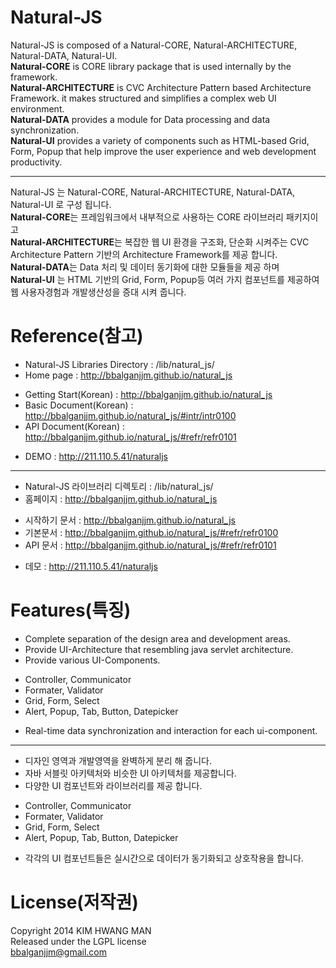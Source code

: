Natural-JS
==========
Natural-JS is composed of a Natural-CORE, Natural-ARCHITECTURE, Natural-DATA, Natural-UI.<br/>
<b>Natural-CORE</b> is CORE library package that is used internally by the framework.<br/>
<b>Natural-ARCHITECTURE</b> is CVC Architecture Pattern based Architecture Framework. it makes structured and simplifies a complex web UI environment.<br/>
<b>Natural-DATA</b> provides a module for Data processing and data synchronization.<br/>
<b>Natural-UI</b> provides a variety of components such as HTML-based Grid, Form, Popup that help improve the user experience and web development productivity.

----------------------------------------------

Natural-JS 는 Natural-CORE, Natural-ARCHITECTURE, Natural-DATA, Natural-UI 로 구성 됩니다.<br/>
<b>Natural-CORE</b>는 프레임워크에서 내부적으로 사용하는 CORE 라이브러리 패키지이고<br/>
<b>Natural-ARCHITECTURE</b>는 복잡한 웹 UI 환경을 구조화, 단순화 시켜주는 CVC Architecture Pattern 기반의 Architecture Framework를 제공 합니다.<br/>
<b>Natural-DATA</b>는 Data 처리 및 데이터 동기화에 대한 모듈들을 제공 하며<br/>
<b>Natural-UI</b> 는 HTML 기반의 Grid, Form, Popup등 여러 가지 컴포넌트를 제공하여 웹 사용자경험과 개발생산성을 증대 시켜 줍니다.

Reference(참고)
=========
- Natural-JS Libraries Directory : /lib/natural_js/
- Home page : http://bbalganjjm.github.io/natural_js
 * Getting Start(Korean) : http://bbalganjjm.github.io/natural_js
 * Basic Document(Korean) : http://bbalganjjm.github.io/natural_js/#intr/intr0100
 * API Document(Korean) : http://bbalganjjm.github.io/natural_js/#refr/refr0101
- DEMO : http://211.110.5.41/naturaljs

----------------------------------------------

- Natural-JS 라이브러리 디렉토리 : /lib/natural_js/
- 홈페이지 : http://bbalganjjm.github.io/natural_js
 * 시작하기 문서 : http://bbalganjjm.github.io/natural_js
 * 기본문서 : http://bbalganjjm.github.io/natural_js/#refr/refr0100
 * API 문서 : http://bbalganjjm.github.io/natural_js/#refr/refr0101
- 데모 : http://211.110.5.41/naturaljs

Features(특징)
========
- Complete separation of the design area and development areas.
- Provide UI-Architecture that resembling java servlet architecture.
- Provide various UI-Components.
 * Controller, Communicator
 * Formater, Validator
 * Grid, Form, Select
 * Alert, Popup, Tab, Button, Datepicker
- Real-time data synchronization and interaction for each ui-component.

----------------------------------------------

- 디자인 영역과 개발영역을 완벽하게 분리 해 줍니다.
- 자바 서블릿 아키텍처와 비슷한 UI 아키텍처를 제공합니다.
- 다양한 UI 컴포넌트와 라이브러리를 제공 합니다.
 * Controller, Communicator
 * Formater, Validator
 * Grid, Form, Select
 * Alert, Popup, Tab, Button, Datepicker
- 각각의 UI 컴포넌트들은 실시간으로 데이터가 동기화되고 상호작용을 합니다.

License(저작권)
=======
Copyright 2014 KIM HWANG MAN<br/>
Released under the LGPL license<br/>
bbalganjjm@gmail.com<br/>